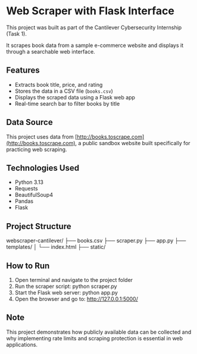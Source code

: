 # Web Scraper with Flask Interface

This project was built as part of the Cantilever Cybersecurity Internship (Task 1).

It scrapes book data from a sample e-commerce website and displays it through a searchable web interface.

## Features
- Extracts book title, price, and rating
- Stores the data in a CSV file (`books.csv`)
- Displays the scraped data using a Flask web app
- Real-time search bar to filter books by title

## Data Source

This project uses data from [http://books.toscrape.com](http://books.toscrape.com), a public sandbox website built specifically for practicing web scraping.


## Technologies Used
- Python 3.13
- Requests
- BeautifulSoup4
- Pandas
- Flask

## Project Structure
webscraper-cantilever/
├── books.csv
├── scraper.py
├── app.py
├── templates/
│ └── index.html
├── static/


## How to Run
1. Open terminal and navigate to the project folder
2. Run the scraper script:
python scraper.py
3. Start the Flask web server:
python app.py
4. Open the browser and go to:
http://127.0.0.1:5000/


## Note
This project demonstrates how publicly available data can be collected and why implementing rate limits and scraping protection is essential in web applications.

